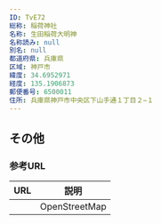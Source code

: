 ```yaml
---
ID: TvE72
総称: 稲荷神社
名称: 生田稲荷大明神
名称読み: null
別名: null
都道府県: 兵庫県
区域: 神戸市
緯度: 34.6952971
経度: 135.1906873
郵便番号: 6500011
住所: 兵庫県神戸市中央区下山手通１丁目２−１
---
```


## その他

### 参考URL

| URL | 説明          |
| --- | ------------- |
|     | OpenStreetMap |
